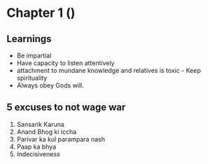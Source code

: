 # Chapter 1 ()

## Learnings
+ Be impartial
+ Have capacity to listen attentively
+ attachment to mundane knowledge and relatives is toxic - Keep spirituality 
+ Always obey Gods will.


## 5 excuses to not wage war
1. Sansarik Karuna
2. Anand Bhog ki iccha 
3. Parivar ka kul parampara nash
4. Paap ka bhya
5. Indecisiveness
